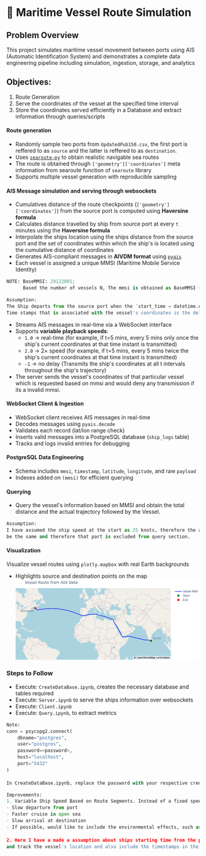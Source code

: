 # 🚢 Maritime Vessel Route Simulation 

## Problem Overview
This project simulates maritime vessel movement between ports using AIS (Automatic Identification System) and demonstrates a complete data engineering pipeline including simulation, ingestion, storage, and analytics

## Objectives:
1. Route Generation
2. Serve the coordinates of the vessel at the specified time interval
3. Store the coordinates served efficiently in a Database and extract information through queries/scripts

#### Route generation
- Randomly sample two ports from `UpdatedPub150.csv`, the first port is reffered to as `source` and the latter is reffered to as `destination`.
- Uses [`searoute-py`](https://pypi.org/project/searoute/) to obtain realistic navigable sea routes
- The route is obtained through `['geometry']['coordinates']` meta information from searoute function of `searoute` library
- Supports multiple vessel generation with reproducible sampling

#### AIS Message simulation and serving through websockets
- Cumulatives distance of the route checkpoints (`['geometry']['coordinates']`) from the source port is computed using **Haversine formula**
- Calculates distance travelled by ship from source port at every `t` minutes using the **Haversine formula**
- Interpolate the ships location using the ships distance from the source port and the set of coordinates within which the ship's is located using the cumulative distance of coordinates
- Generates AIS-compliant messages in **AIVDM format** using [`pyais`](https://github.com/schwehr/pyais)
- Each vessel is assigned a unique MMSI (Maritime Mobile Service Identity)
```python
NOTE: BaseMMSI: 29122001;
      Based the number of vessels N, The mmsi is obtained as BaseMMSI + route id, where route id is 0, 1, ... N.
```
``` python
Assumption:
The Ship departs from the source port when the `start_time = datetime.utcnow()` is invoked for a particular vessel.
Time stamps that is associated with the vessel's coordinates is the delta time interval t which is added to this start_time.
```
- Streams AIS messages in real-time via a WebSocket interface
- Supports **variable playback speeds**:
  - `1.0` → real-time (for example, if t=5 mins, every 5 mins only once the ship's current coordinates at that time instant is transmitted)
  - `2.0` → 2× speed (for example, if t=5 mins, every 5 mins twice the ship's current coordinates at that time instant is transmitted)
  - `-1`  → no delay (Transmits the ship's coordinates at all t intervals throughout the ship's trajectory)
- The server sends the vessel's coordinates of that particular vessel which is requested based on mmsi and would deny any transmission if its a invalid mmsi.

#### WebSocket Client & Ingestion
- WebSocket client receives AIS messages in real-time
- Decodes messages using `pyais.decode`
- Validates each record (lat/lon range check)
- Inserts valid messages into a PostgreSQL database (`ship_logs` table)
- Tracks and logs invalid entries for debugging

#### PostgreSQL Data Engineering
- Schema includes `mmsi`, `timestamp`, `latitude`, `longitude`, and raw `payload`
- Indexes added on `(mmsi)` for efficient querying

#### Querying
- Query the vessel's information based on MMSI and obtain the total distance and the actual trajectory followed by the Vessel.
```python
Assumption: 
I have assumed the ship speed at the start as 25 knots, therefore the avegrage ship speed b/n any two time stamps would
be the same and therefore that part is excluded from query section.
```

#### Visualization
Visualize vessel routes using `plotly.mapbox` with real Earth backgrounds
- Highlights source and destination points on the map
![Vessel Route Simulation](Vessel%20Route.png)

### Steps to Follow
- Execute: `CreateDataBase.ipynb`, creates the necessary database and tables required
- Execute: `Server.ipynb` to serve the ships information over websockets
- Execute: `Client.ipynb`
- Execute: `Query.ipynb`, to extract metrics

```python
Note:
conn = psycopg2.connect(
    dbname="postgres",
    user="postgres",
    password=<password>,  
    host="localhost",
    port="5432"
)

In CreateDataBase.ipynb, replace the password with your respective credentials before executing.
```

```python
Improvements:
1. Variable Ship Speed Based on Route Segments. Instead of a fixed speed throughout, I’d simulate:
- Slow departure from port
- Faster cruise in open sea
- Slow arrival at destination
- If possible, would like to include the environmental effects, such as wind speed, tide current which also plays a role in Ship's speed.

2. Here I have a made a assumption about ships starting time from the port, but I would eventually want the user to provide the ship's desired starting time
and track the vessel's location and also include the timestamps in the query section to be more precise in the response than just on the mmsi based queries.
```


